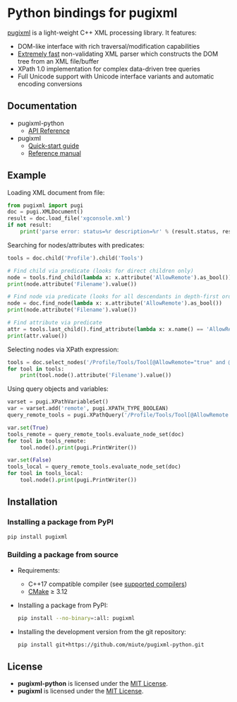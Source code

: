 # Python bindings for pugixml

[pugixml](http://pugixml.org/) is a light-weight C++ XML processing library. It features:

- DOM-like interface with rich traversal/modification capabilities
- [Extremely fast](https://pugixml.org/benchmark.html) non-validating XML parser which constructs the DOM tree from an XML file/buffer
- XPath 1.0 implementation for complex data-driven tree queries
- Full Unicode support with Unicode interface variants and automatic encoding conversions

## Documentation

- pugixml-python
  - [API Reference](https://miute.github.io/pugixml-python/)
- pugixml
  - [Quick-start guide](https://pugixml.org/docs/quickstart.html)
  - [Reference manual](https://pugixml.org/docs/manual.html)

## Example

Loading XML document from file:

```python
from pugixml import pugi
doc = pugi.XMLDocument()
result = doc.load_file('xgconsole.xml')
if not result:
    print('parse error: status=%r description=%r' % (result.status, result.description()))
```

Searching for nodes/attributes with predicates:

```python
tools = doc.child('Profile').child('Tools')

# Find child via predicate (looks for direct children only)
node = tools.find_child(lambda x: x.attribute('AllowRemote').as_bool())
print(node.attribute('Filename').value())

# Find node via predicate (looks for all descendants in depth-first order)
node = doc.find_node(lambda x: x.attribute('AllowRemote').as_bool())
print(node.attribute('Filename').value())

# Find attribute via predicate
attr = tools.last_child().find_attribute(lambda x: x.name() == 'AllowRemote')
print(attr.value())
```

Selecting nodes via XPath expression:

```python
tools = doc.select_nodes('/Profile/Tools/Tool[@AllowRemote="true" and @DeriveCaptionFrom="lastparam"]')
for tool in tools:
    print(tool.node().attribute('Filename').value())
```

Using query objects and variables:

```python
varset = pugi.XPathVariableSet()
var = varset.add('remote', pugi.XPATH_TYPE_BOOLEAN)
query_remote_tools = pugi.XPathQuery('/Profile/Tools/Tool[@AllowRemote = string($remote)]', varset)

var.set(True)
tools_remote = query_remote_tools.evaluate_node_set(doc)
for tool in tools_remote:
    tool.node().print(pugi.PrintWriter())

var.set(False)
tools_local = query_remote_tools.evaluate_node_set(doc)
for tool in tools_local:
    tool.node().print(pugi.PrintWriter())
```

## Installation

### Installing a package from PyPI

```bash
pip install pugixml
```

### Building a package from source

- Requirements:
  - C++17 compatible compiler (see [supported compilers](https://github.com/pybind/pybind11#supported-compilers))
  - [CMake](https://cmake.org/) ≥ 3.12

- Installing a package from PyPI:

  ```bash
  pip install --no-binary=:all: pugixml
  ```

- Installing the development version from the git repository:

  ```bash
  pip install git+https://github.com/miute/pugixml-python.git
  ```

## License

- **pugixml-python** is licensed under the [MIT License](https://github.com/miute/pugixml-python/blob/main/LICENSE).
- **pugixml** is licensed under the [MIT License](https://github.com/zeux/pugixml/blob/master/LICENSE.md).
